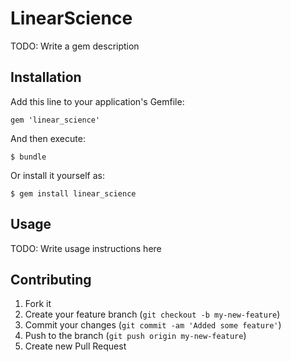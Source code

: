 # LinearScience

TODO: Write a gem description

## Installation

Add this line to your application's Gemfile:

    gem 'linear_science'

And then execute:

    $ bundle

Or install it yourself as:

    $ gem install linear_science

## Usage

TODO: Write usage instructions here

## Contributing

1. Fork it
2. Create your feature branch (`git checkout -b my-new-feature`)
3. Commit your changes (`git commit -am 'Added some feature'`)
4. Push to the branch (`git push origin my-new-feature`)
5. Create new Pull Request
